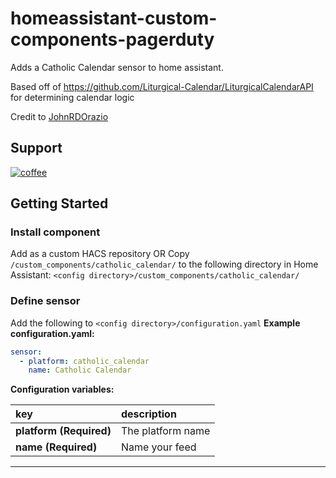 # homeassistant-custom-components-pagerduty
Adds a Catholic Calendar sensor to home assistant.

Based off of https://github.com/Liturgical-Calendar/LiturgicalCalendarAPI for determining calendar logic

Credit to [JohnRDOrazio](https://github.com/JohnRDOrazio)

## Support
[![coffee](https://www.buymeacoffee.com/assets/img/custom_images/black_img.png)](https://www.buymeacoffee.com/jmacri)

## Getting Started

### Install component
Add as a custom HACS repository
OR
Copy `/custom_components/catholic_calendar/` to the following directory in Home Assistant:
`<config directory>/custom_components/catholic_calendar/`

### Define sensor
Add the following to `<config directory>/configuration.yaml`
**Example configuration.yaml:**

```yaml
sensor:
  - platform: catholic_calendar
    name: Catholic Calendar
```

**Configuration variables:**

key | description
:--- | :---
**platform (Required)** | The platform name
**name (Required)** | Name your feed
***
